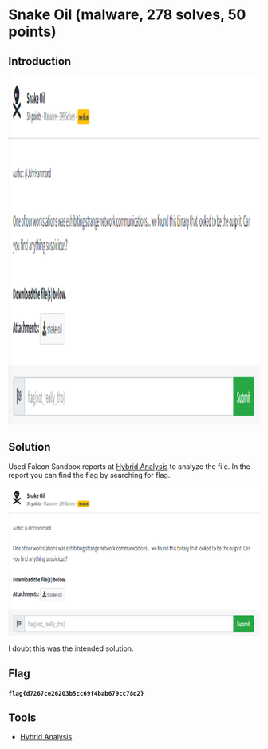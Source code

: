 # Snake Oil (malware, 278 solves, 50 points)

## Introduction

<p align="left">
  <img height=700 img src=./readme_assets/snakeoil-challenge.PNG/>
</p>

## Solution

Used Falcon Sandbox reports at [Hybrid Analysis](https://www.hybrid-analysis.com/) to analyze the file. In the report you can find the flag by searching for flag.

<p align="left">
  <img height=300 img src=./readme_assets/snakeoil-challenge.PNG/>
</p>

I doubt this was the intended solution.

## Flag

**`flag{d7267ce26203b5cc69f4bab679cc78d2}`**

## Tools

- [Hybrid Analysis](https://www.hybrid-analysis.com/)